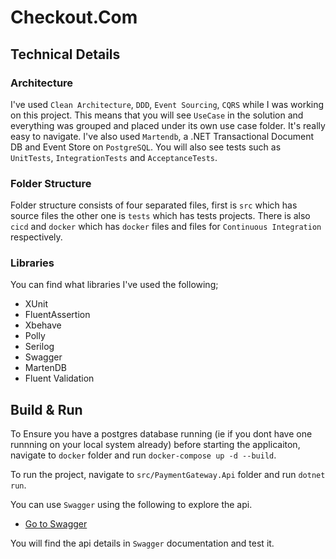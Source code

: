 # Checkout.Com 

## Technical Details

### Architecture
I've used `Clean Architecture`, `DDD`, `Event Sourcing`, `CQRS`  while I was working on this project. This means that you will see `UseCase` in the solution and everything was grouped and placed under its own use case folder. It's really easy to navigate. I've also used `Martendb`, a .NET Transactional Document DB and Event Store on `PostgreSQL`. You will also see tests such as `UnitTests`, `IntegrationTests` and `AcceptanceTests`. 


### Folder Structure
 Folder structure consists of four separated files, first is `src` which has source files the other one is `tests` which has tests projects. There is also `cicd` and `docker` which has `docker` files and files for `Continuous Integration` respectively.


### Libraries
You can find what libraries I've used the following;

- XUnit
- FluentAssertion
- Xbehave
- Polly
- Serilog
- Swagger
- MartenDB
- Fluent Validation

 ## Build & Run
 To Ensure you have a postgres database running  (ie if you dont have one runnning on your local system already) before starting the applicaiton, navigate to `docker` folder and  run `docker-compose up -d --build`.

 To run the project, navigate to `src/PaymentGateway.Api` folder and run `dotnet run`.

 
You can use `Swagger` using the following to explore the api.

- [Go to Swagger](https://localhost:5001/swagger/index.html)

You will find the api details in `Swagger` documentation and test it.
